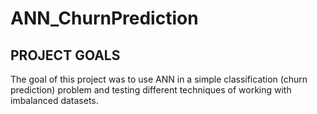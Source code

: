 # ANN_ChurnPrediction

PROJECT GOALS
-------------
The goal of this project was to use ANN in a simple classification (churn prediction) problem and testing different techniques of working with imbalanced datasets.
